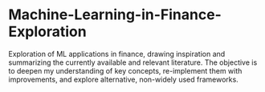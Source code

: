 # Machine-Learning-in-Finance-Exploration
Exploration of ML applications in finance, drawing inspiration and summarizing the currently available and relevant literature. The objective is to deepen my understanding of key concepts, re-implement them with improvements, and explore alternative, non-widely used frameworks. 
